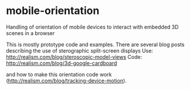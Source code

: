 # mobile-orientation
Handling of orientation of mobile devices to interact with embedded 3D scenes in a browser

This is mostly prototype code and examples. There are several blog posts describing the use of sterographic split-screen displays
  Use: http://realism.com/blog/steroscopic-model-views
  Code: http://realism.com/blog/3d-google-cardboard
  
and how to make this orientation code work (http://realism.com/blog/tracking-device-motion).

